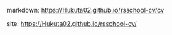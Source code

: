 

markdown: https://Hukuta02.github.io/rsschool-cv/cv


site: https://Hukuta02.github.io/rsschool-cv/
